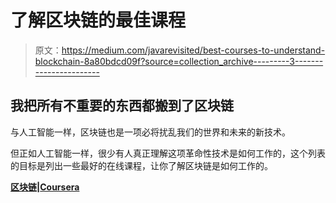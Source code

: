 # 了解区块链的最佳课程

> 原文：<https://medium.com/javarevisited/best-courses-to-understand-blockchain-8a80bdcd09f?source=collection_archive---------3----------------------->

## 我把所有不重要的东西都搬到了区块链

与人工智能一样，区块链也是一项必将扰乱我们的世界和未来的新技术。

但正如人工智能一样，很少有人真正理解这项革命性技术是如何工作的，这个列表的目标是列出一些最好的在线课程，让你了解区块链是如何工作的。

[**区块链**](https://www.coursera.org/specializations/blockchain)**|**[**Coursera**](http://Coursera.com)